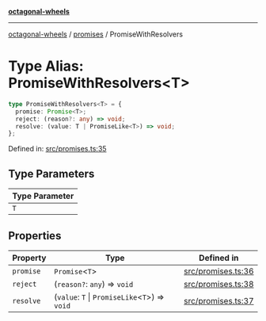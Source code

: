 [**octagonal-wheels**](../../README.md)

***

[octagonal-wheels](../../modules.md) / [promises](../README.md) / PromiseWithResolvers

# Type Alias: PromiseWithResolvers\<T\>

```ts
type PromiseWithResolvers<T> = {
  promise: Promise<T>;
  reject: (reason?: any) => void;
  resolve: (value: T | PromiseLike<T>) => void;
};
```

Defined in: [src/promises.ts:35](https://github.com/vrtmrz/octagonal-wheels/blob/main/src/promises.ts#L35)

## Type Parameters

| Type Parameter |
| ------ |
| `T` |

## Properties

| Property | Type | Defined in |
| ------ | ------ | ------ |
| <a id="promise"></a> `promise` | `Promise`\<`T`\> | [src/promises.ts:36](https://github.com/vrtmrz/octagonal-wheels/blob/main/src/promises.ts#L36) |
| <a id="reject"></a> `reject` | (`reason?`: `any`) => `void` | [src/promises.ts:38](https://github.com/vrtmrz/octagonal-wheels/blob/main/src/promises.ts#L38) |
| <a id="resolve"></a> `resolve` | (`value`: `T` \| `PromiseLike`\<`T`\>) => `void` | [src/promises.ts:37](https://github.com/vrtmrz/octagonal-wheels/blob/main/src/promises.ts#L37) |
